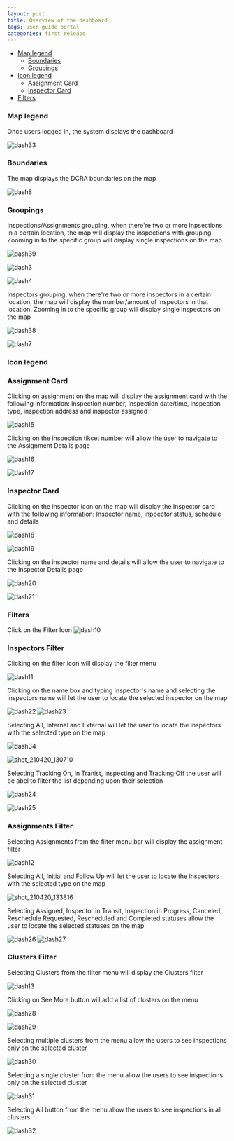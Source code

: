 ```yaml
---
layout: post
title: Overview of the dashboard
tags: user guide portal
categories: first release
---
```


- [Map legend](#-Map-legend)
  * [Boundaries](#-Boundaries)
  * [Groupings](#-Groupings)
- [Icon legend](#-Icon-legend)
  * [Assignment Card](#-Assignment-Card)
  * [Inspector Card](#-Inspector-Card)
- [Filters](#-Filters)


### Map legend <a name="-Map-legend"></a>

Once users logged in, the system displays the dashboard

![dash33](https://user-images.githubusercontent.com/81990744/115276620-3de70b80-a111-11eb-9586-687409f85695.png)

### Boundaries <a name="-Boundaries"></a>

The map displays the DCRA boundaries on the map

![dash8](https://user-images.githubusercontent.com/81990744/115276926-a59d5680-a111-11eb-8fb0-98d204ef8d6e.png)

### Groupings <a name="-Groupings"></a>

Inspections/Assignments grouping, when there're two or more inpsections in a certain location, the map will display the inspections with grouping. Zooming in to the specific group will display single inspections on the map 

![dash39](https://user-images.githubusercontent.com/81990744/115278987-22313480-a114-11eb-977e-c0230d776621.png)

![dash3](https://user-images.githubusercontent.com/81990744/115279295-89e77f80-a114-11eb-87eb-a368b901be0a.png)

![dash4](https://user-images.githubusercontent.com/81990744/115279305-8eac3380-a114-11eb-8e59-acc07c47aa29.png)

Inspectors grouping, when there're two or more inspectors in a certain location, the map will display the number/amount of inspectors in that location. Zooming in to the specific group will display single inspectors on the map

![dash38](https://user-images.githubusercontent.com/81990744/115279012-29f0d900-a114-11eb-8443-3ffb13a07978.png)

![dash7](https://user-images.githubusercontent.com/81990744/115279957-58bb7f00-a115-11eb-90c1-06ef162dafb5.png)

### Icon legend <a name="-Icon-legend"></a>

### Assignment Card <a name="-Assignment-Card"></a>

Clicking on assignment on the map will display the assignment card with the following information: inspection number, inspection date/time, inspection type, inspection address and inspector assigned

![dash15](https://user-images.githubusercontent.com/81990744/115280133-94eedf80-a115-11eb-9f10-af9110eb01a3.png)

Clicking on the inspection tikcet number will allow the user to navigate to the Assignment Details page

![dash16](https://user-images.githubusercontent.com/81990744/115280190-a637ec00-a115-11eb-94b2-bb0e7e3cad40.png)

![dash17](https://user-images.githubusercontent.com/81990744/115280213-ad5efa00-a115-11eb-942a-ec9da7ef4b8f.png)


### Inspector Card <a name="-Inspector-Card"></a>

Clicking on the inspector icon on the map will display the Inspector card with the following information: Inspector name, inppector status, schedule and details

![dash18](https://user-images.githubusercontent.com/81990744/115280245-b8198f00-a115-11eb-816a-43c864c091e8.png)

![dash19](https://user-images.githubusercontent.com/81990744/115280259-bd76d980-a115-11eb-933d-1fc7284a52e0.png)

Clicking on the inspector name and details will allow the user to navigate to the Inspector Details page

![dash20](https://user-images.githubusercontent.com/81990744/115280265-c071ca00-a115-11eb-81cb-01ce0da06419.png)

![dash21](https://user-images.githubusercontent.com/81990744/115280309-ca93c880-a115-11eb-92f7-23f49a6a8c25.png)


### Filters <a name="-Filters"></a>
Click on the Filter Icon
![dash10](https://user-images.githubusercontent.com/81990744/115277037-c36abb80-a111-11eb-9e55-ebbd4857533d.png)

### Inspectors Filter

Clicking on the filter icon will display the filter menu

![dash11](https://user-images.githubusercontent.com/81990744/115277057-cd8cba00-a111-11eb-8ee9-b6092f6483e1.png)

Clicking on the name box and typing inspector's name and selecting the inspectors name will let the user to locate the selected inspector on the map

![dash22](https://user-images.githubusercontent.com/81990744/115280639-252d2480-a116-11eb-84ab-50f253219cd4.png)
![dash23](https://user-images.githubusercontent.com/81990744/115280664-2bbb9c00-a116-11eb-96b0-e25f19db2b02.png)

Selecting All, Internal and External will let the user to locate the inspectors with the selected type on the map

![dash34](https://user-images.githubusercontent.com/81990744/115280699-37a75e00-a116-11eb-91a8-28a768f69672.png)

![shot_210420_130710](https://user-images.githubusercontent.com/81990744/115436777-5d496b80-a1d9-11eb-8e12-9e4f39b06ea1.png)

Selecting Tracking On, In Tranist, Inspecting and Tracking Off the user will be abel to filter the list depending upon their selection

![dash24](https://user-images.githubusercontent.com/81990744/115280750-45f57a00-a116-11eb-8560-1f4dabad036e.png)

![dash25](https://user-images.githubusercontent.com/81990744/115280772-4aba2e00-a116-11eb-8c08-19f85e75791a.png)


### Assignments Filter

Selecting Assignments from the filter menu bar will display the assignment filter

![dash12](https://user-images.githubusercontent.com/81990744/115277065-cf567d80-a111-11eb-8de4-21ad91dc10bd.png)

Selecting All, Initial and Follow Up will let the user to locate the inspectors with the selected type on the map

![shot_210420_133816](https://user-images.githubusercontent.com/81990744/115440453-bc10e400-a1dd-11eb-8b47-2ce46d9f6bbf.png)

Selecting Assigned, Inspector in Transit, Inspection in Progress, Canceled, Reschedule Requested, Rescheduled and Completed statuses allow the user to locate the selected statuses on the map

![dash26](https://user-images.githubusercontent.com/81990744/115280807-54dc2c80-a116-11eb-96ee-30ed76dd0e78.png)
![dash27](https://user-images.githubusercontent.com/81990744/115280818-59a0e080-a116-11eb-868b-473c6c12c32a.png)


### Clusters Filter

Selecting Clusters from the filter menu will display the Clusters filter

![dash13](https://user-images.githubusercontent.com/81990744/115277069-d1204100-a111-11eb-97df-56583dce0b11.png)

Clicking on See More button will add a list of clusters on the menu

![dash28](https://user-images.githubusercontent.com/81990744/115280885-67eefc80-a116-11eb-99c9-619dab7bee76.png)

![dash29](https://user-images.githubusercontent.com/81990744/115280892-6a515680-a116-11eb-9736-7f52d7c6f18f.png)

Selecting multiple clusters from the menu allow the users to see inspections only on the selected cluster

![dash30](https://user-images.githubusercontent.com/81990744/115280921-7210fb00-a116-11eb-8561-53bde8e7d10d.png)

Selecting a single cluster from the menu allow the users to see inspections only on the selected cluster

![dash31](https://user-images.githubusercontent.com/81990744/115280936-76d5af00-a116-11eb-83ba-1e5b300c8450.png)

Selecting All button from the menu allow the users to see inspections in all clusters

![dash32](https://user-images.githubusercontent.com/81990744/115280958-7d642680-a116-11eb-96b4-c3a363feb3b7.png)





 



